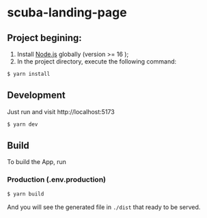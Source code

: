 # scuba-landing-page

## Project begining:

1. Install [Node.js](https://nodejs.org/en/download/) globally (version >= 16 );
2. In the project directory, execute the following command:

```bash
$ yarn install
```

## Development
Just run and visit http://localhost:5173

```bash
$ yarn dev
```

## Build
To build the App, run

### Production (.env.production)
```bash
$ yarn build
```
And you will see the generated file in `./dist` that ready to be served.
